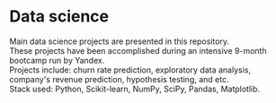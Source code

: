 # Data science
Main data science projects are presented in this repository.  
These projects have been accomplished during an intensive 9-month bootcamp run by Yandex.  
Projects include: churn rate prediction, exploratory data analysis, company's revenue prediction, hypothesis testing, and etc.  
Stack used: Python, Scikit-learn, NumPy, SciPy, Pandas, Matplotlib.
